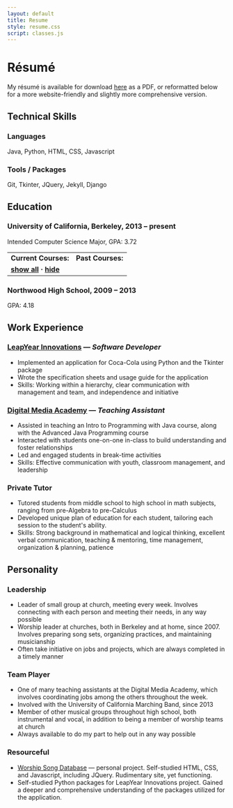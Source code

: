 ```yaml
---
layout: default
title: Resume
style: resume.css
script: classes.js
---
```


R&eacute;sum&eacute;
====================
My r&eacute;sum&eacute; is available for download [here](resources/resume.pdf) as a PDF, or reformatted below for a more website-friendly and slightly more comprehensive version.

## Technical Skills ##

### Languages ###
Java, Python, HTML, CSS, Javascript

### Tools / Packages ###
Git, Tkinter, JQuery, Jekyll, Django

## Education ##

### University of California, Berkeley, 2013 &ndash; present ###
Intended Computer Science Major, GPA: 3.72

<table>
    <tr>
        <td><b>Current Courses:</b></td>
        <td><b>Past Courses:</b></td>
    </tr>
    <tr id="courses"></tr>
    <tr>
        <td><b><a href="#" onclick="return addCourses(false);">show all</a> &middot; <a href="#" onclick="return addCourses(true);">hide</a></b></td>
    </tr>
</table>

### Northwood High School, 2009 &ndash; 2013 ###
GPA: 4.18

## Work Experience ##

### <a href="http://leapyearinnovations.com" target="_blank">LeapYear Innovations</a> &mdash; _Software Developer_ ###
* Implemented an application for Coca-Cola using Python and the Tkinter package
* Wrote the specification sheets and usage guide for the application
* Skills: Working within a hierarchy, clear communication with management and team, and independence and initiative

### <a href="http://digitalmediaacademy.org" target="_blank">Digital Media Academy</a> &mdash; _Teaching Assistant_ ###
* Assisted in teaching an Intro to Programming with Java course, along with the Advanced Java Programming course
* Interacted with students one-on-one in-class to build understanding and foster relationships
* Led and engaged students in break-time activities
* Skills: Effective communication with youth, classroom management, and leadership

### Private Tutor ###
* Tutored students from middle school to high school in math subjects, ranging from pre-Algebra to pre-Calculus
* Developed unique plan of education for each student, tailoring each session to the student's ability.
* Skills: Strong background in mathematical and logical thinking, excellent verbal communication, teaching & mentoring, time management, organization & planning, patience

## Personality ##

### Leadership ###
* Leader of small group at church, meeting every week. Involves connecting with each person and meeting their needs, in any way possible
* Worship leader at churches, both in Berkeley and at home, since 2007. Involves preparing song sets, organizing practices, and maintaining musicianship
* Often take initiative on jobs and projects, which are always completed in a timely manner

### Team Player ###
* One of many teaching assistants at the Digital Media Academy, which involves coordinating jobs among the others throughout the week.
* Involved with the University of California Marching Band, since 2013
* Member of other musical groups throughout high school, both instrumental and vocal, in addition to being a member of worship teams at church
* Always available to do my part to help out in any way possible

### Resourceful ###
* <a href="http://worshipdatabase.webs.com" target="_blank">Worship Song Database</a> &mdash; personal project. Self-studied HTML, CSS, and Javascript, including JQuery. Rudimentary site, yet functioning.
* Self-studied Python packages for LeapYear Innovations project. Gained a deeper and comprehensive understanding of the packages utilized for the application.